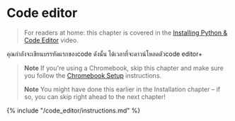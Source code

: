 # Code editor

> For readers at home: this chapter is covered in the [Installing Python & Code Editor](https://www.youtube.com/watch?v=pVTaqzKZCdA&t=4m43s) video.

คุณกำลังจะเขียนบรรทัดแรกของcode ดังนั้น ได้เวลาที่จะดาวน์โหลดตัวcode editor+

> **Note** If you're using a Chromebook, skip this chapter and make sure you follow the [Chromebook Setup](../chromebook_setup/README.md) instructions.
> 
> **Note** You might have done this earlier in the Installation chapter – if so, you can skip right ahead to the next chapter!

{% include "/code_editor/instructions.md" %}
